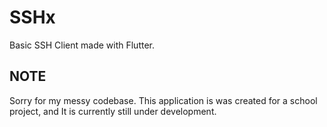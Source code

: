 # SSHx

Basic SSH Client made with Flutter.

## NOTE

Sorry for my messy codebase. This application is was created for a school project, and It is currently still under development.
